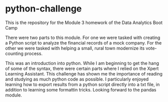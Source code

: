 # python-challenge
This is the repository for the Module 3 homework of the Data Analytics Boot Camp

There were two parts to this module. For one we were tasked with creating a Python script to analyze the financial records of a mock company. For the other we were tasked with helping a small, rural town modernize its vote-counting process.

This was an introduction into python. While I am beginning to get the hang of some of the syntax, there were certain parts where I relied on the Xpert Learning Assistant. This challenge has shown me the importance of reading and studying as much python code as possible. I particularly enjoyed learning how to export results from a python script directly into a txt file, in addition to learning some formattin tricks. Looking forward to the pandas module.